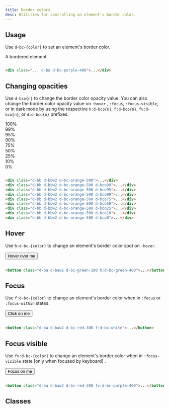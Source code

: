 ```yaml
---
title: Border colors
desc: Utilities for controlling an element's border color.
---
```


## Usage

Use `d-bc-{color}` to set an element's border color.

<code-well-header class="d-d-flex d-jc-center d-fd-column d-p32 d-bgc-purple-100 d-bgo50 d-w100p d-hmn102" custom>
  <div class="d-d-flex d-ai-center d-w100p d-h64 d-py8 d-px16 d-bar8 d-ba d-bc-purple-400 d-bgc-white d-bgo50 d-fc-black-700 d-fs-200">A bordered element</div>
</code-well-header>

```html

<div class="... d-ba d-bc-purple-400">...</div>
```

## Changing opacities

Use `d-bco{n}` to change the border color opacity value. You can also change the border color opacity value on `:hover`
, `:focus`, `:focus-visible`, or in dark mode by using the respective `h:d-bco{n}`, `f:d-bco{n}`, `fv:d-bco{n}`,
or `d:d-bco{n}` prefixes.

<code-well-header class="d-d-flex d-jc-center d-fd-column d-p24 d-bgc-orange-100 d-bgo50 d-w100p d-hmn102 d-stack8" custom>
  <div class="d-w100p d-p4 d-bb d-bbw2 d-bc-orange-500 d-fs-200 d-fw-bold d-ff-mono">100%</div>
  <div class="d-w100p d-p4 d-bb d-bbw2 d-bc-orange-500 d-bco99 d-fs-200 d-fw-bold">99%</div>
  <div class="d-w100p d-p4 d-bb d-bbw2 d-bc-orange-500 d-bco95 d-fs-200 d-fw-bold">95%</div>
  <div class="d-w100p d-p4 d-bb d-bbw2 d-bc-orange-500 d-bco90 d-fs-200 d-fw-bold">90%</div>
  <div class="d-w100p d-p4 d-bb d-bbw2 d-bc-orange-500 d-bco75 d-fs-200 d-fw-bold">75%</div>
  <div class="d-w100p d-p4 d-bb d-bbw2 d-bc-orange-500 d-bco50 d-fs-200 d-fw-bold">50%</div>
  <div class="d-w100p d-p4 d-bb d-bbw2 d-bc-orange-500 d-bco25 d-fs-200 d-fw-bold">25%</div>
  <div class="d-w100p d-p4 d-bb d-bbw2 d-bc-orange-500 d-bco10 d-fs-200 d-fw-bold">10%</div>
  <div class="d-w100p d-p4 d-bb d-bbw2 d-bc-orange-500 d-bco0 d-fs-200 d-fw-bold">0%</div>
</code-well-header>

```html

<div class="d-bb d-bbw2 d-bc-orange-500">...</div>
<div class="d-bb d-bbw2 d-bc-orange-500 d-bco99">...</div>
<div class="d-bb d-bbw2 d-bc-orange-500 d-bco95">...</div>
<div class="d-bb d-bbw2 d-bc-orange-500 d-bco90">...</div>
<div class="d-bb d-bbw2 d-bc-orange-500 d-bco75">...</div>
<div class="d-bb d-bbw2 d-bc-orange-500 d-bco50">...</div>
<div class="d-bb d-bbw2 d-bc-orange-500 d-bco25">...</div>
<div class="d-bb d-bbw2 d-bc-orange-500 d-bco10">...</div>
<div class="d-bb d-bbw2 d-bc-orange-500 d-bco0">...</div>
```

## Hover

Use `h:d-bc-{color}` to change an element's border color spot on `:hover`.

<code-well-header class="d-fl-center d-p24 d-bgc-green-100 d-bgo50 d-w100p d-hmn102" custom>
  <button class="d-p16 d-bar4 d-fs-200 d-fc-green-400 d-ba d-baw2 d-bc-green-100 h:d-bc-green-400 d-bgc-green-100">Hover over me</button>
</code-well-header>

```html

<button class="d-ba d-baw2 d-bc-green-100 h:d-bc-green-400">...</button>
```

## Focus

Use `f:d-bc-{color}` to change an element's border color when in `:focus` or `:focus-within` states.

<code-well-header class="d-fl-center d-p24 d-bgc-red-100 d-bgo50 d-w100p d-hmn102" custom>
  <button class="d-p16 d-bar4 d-fs-200 d-fc-white d-bgc-red-200 d-ba d-baw2 d-bc-red-300 f:d-bc-purple-400">Click on me</button>
</code-well-header>

```html

<button class="d-ba d-baw2 d-bc-red-300 f:d-bc-white">...</button>
```

## Focus visible

Use `fv:d-bc-{color}` to change an element's border color when in `:focus-visible` state [only when focused by keyboard]
.

<code-well-header class="d-fl-center d-p24 d-bgc-red-100 d-bgo50 d-w100p d-hmn102" custom>
  <button class="d-p16 d-bar4 d-fs-200 d-fc-white d-bgc-red-200 d-ba d-baw2 d-bc-red-300 fv:d-bc-purple-400">Focus on me</button>
</code-well-header>

```html

<button class="d-ba d-baw2 d-bc-red-300 fv:d-bc-purple-400">...</button>
```

<script setup>
  import colors from '@data/colors.json';
</script>

## Classes

<div class="d-h464 d-of-y-scroll d-bb d-bc-black-200">
  <utility-class-table>
    <template #content>
      <tbody>
          <tr>
              <th scope="row" class="d-ff-mono d-fc-purple-400 d-fw-normal d-fs-100">.d-bc-transparent</th>
              <td>
                  <div class="d-d-flex d-jc-space-between d-ai-center">
                      <div class="d-fl-grow1 d-ff-mono d-fs-100">
                          border-color: transparent !important;
                      </div>
                      <div class="d-fl-shrink0 d-m4 d-ml16 d-h32 d-w32 d-bar4 d-bc-transparent d-ba"></div>
                  </div>
              </td>
          </tr>
          <tr>
              <th scope="row" class="d-ff-mono d-fc-purple-400 d-fw-normal d-fs-100">.d-bc-unset</th>
              <td>
                  <div class="d-d-flex d-jc-space-between d-ai-center">
                      <div class="d-fl-grow1 d-ff-mono d-fs-100">
                          border-color: unset !important;
                      </div>
                      <div class="d-fl-shrink0 d-m4 d-ml16 d-h32 d-w32 d-bar4 d-bc-unset d-ba"></div>
                  </div>
              </td>
          </tr>
          <tr>
              <th scope="row" class="d-ff-mono d-fc-purple-400 d-fw-normal d-fs-100">.d-bc-white</th>
              <td>
                  <div class="d-d-flex d-jc-space-between d-ai-center">
                      <div class="d-fl-grow1 d-ff-mono d-fs-100">
                          --bco: 100%;<br/>
                          border-color: hsla(var(--white-h) var(--white-s) var(--white-l) / var(--bco)) !important;
                      </div>
                      <div class="d-fl-shrink0 d-d-flex d-m4 d-p4 d-ml16 d-h32 d-w32 d-bar4 d-bgc-black-700"><div class="d-w100p d-h100p d-bc-white d-ba d-bar4"></div></div>
                  </div>
              </td>
          </tr>
      </tbody>
      <tbody v-for="{color: c, stops} in colors">
          <tr v-for="{ stop, copy } in stops">
              <th scope="row" class="d-ff-mono d-fc-purple-400 d-fw-normal d-fs-100">.d-bc-{{ c }}-{{ stop }}</th>
              <td>
                  <div class="d-d-flex d-jc-space-between d-ai-center">
                      <div class="d-fl-grow1 d-ff-mono d-fs-100">
                          --bco: 100%;<br/>
                          border-color: hsla(var(--{{ c }}-{{ stop }}-h) var(--{{ c }}-{{ stop }}-s) var(--{{ c }}-{{ stop }}-l) / var(--bco)) !important;
                      </div>
                      <div
                        class="d-fl-shrink0 d-m4 d-ml16 d-h32 d-w32 d-bar4 d-ba"
                        :class="`d-bc-${c}-${stop}`"
                      >
                      </div>
                  </div>
              </td>
          </tr>
      </tbody>
    </template>
  </utility-class-table>
</div>
